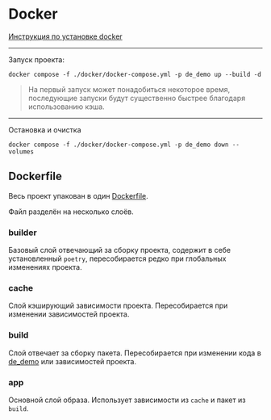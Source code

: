 # Docker
[Инструкция по установке docker](https://docs.docker.com/get-started/get-docker/)
___
Запуск проекта:
```shell
docker compose -f ./docker/docker-compose.yml -p de_demo up --build -d
```
> На первый запуск может понадобиться некоторое время, последующие запуски будут существенно 
> быстрее благодаря использованию кэша.

___
Остановка и очистка
```shell
docker compose -f ./docker/docker-compose.yml -p de_demo down --volumes
```

## Dockerfile
Весь проект упакован в один [Dockerfile](de-demo.dockerfile).

Файл разделён на несколько слоёв.
### builder
Базовый слой отвечающий за сборку проекта, содержит в себе установленный `poetry`, 
пересобирается редко при глобальных изменениях проекта.

### cache
Слой кэширующий зависимости проекта. Пересобирается при изменении зависимостей проекта.

### build
Слой отвечает за сборку пакета. Пересобирается при изменении кода в [de_demo](..\de_demo) 
или зависимостей проекта.

### app
Основной слой образа. Использует зависимости из `cache` и пакет из `build`.